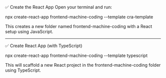 ✅ Create the React App
Open your terminal and run:

npx create-react-app frontend-machine-coding --template cra-template 

This creates a new folder named frontend-machine-coding with a React setup using JavaScript.

---

✅ Create React App (with TypeScript)

npx create-react-app frontend-machine-coding --template typescript

This will scaffold a new React project in the frontend-machine-coding folder using TypeScript.

